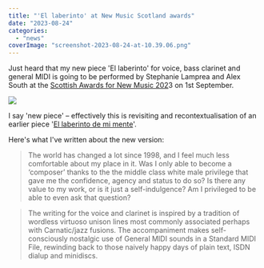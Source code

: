```yaml
---
title: "'El laberinto' at New Music Scotland awards"
date: "2023-08-24"
categories: 
  - "news"
coverImage: "screenshot-2023-08-24-at-10.39.06.png"
---
```


Just heard that my new piece 'El laberinto' for voice, bass clarinet and general MIDI is going to be performed by Stephanie Lamprea and Alex South at the [Scottish Awards for New Music 202](https://newmusicscotland.co.uk/awards2023/)3 on 1st September.

[![](https://tedthetrumpet.files.wordpress.com/2023/08/screenshot-2023-08-24-at-10.39.06-1.png?w=1024)](https://tedthetrumpet.files.wordpress.com/2023/08/screenshot-2023-08-24-at-10.39.06-1.png)

I say 'new piece' – effectively this is revisiting and recontextualisation of an earlier piece '[El laberinto de mi mente](https://jsimonvanderwalt.com/works/laberinto/)'.

Here's what I've written about the new version:

> The world has changed a lot since 1998, and I feel much less comfortable about my place in it. Was I only able to become a ‘composer’ thanks to the the middle class white male privilege that gave me the confidence, agency and status to do so? Is there any value to my work, or is it just a self-indulgence? Am I privileged to be able to even ask that question?

> The writing for the voice and clarinet is inspired by a tradition of wordless virtuoso unison lines most commonly associated perhaps with Carnatic/jazz fusions. The accompaniment makes self-consciously nostalgic use of General MIDI sounds in a Standard MIDI File, rewinding back to those naively happy days of plain text, ISDN dialup and minidiscs.
